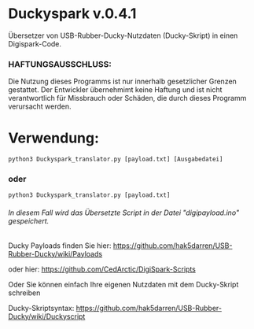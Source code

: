 # Duckyspark v.0.4.1

Übersetzer von USB-Rubber-Ducky-Nutzdaten (Ducky-Skript) in einen Digispark-Code.

### HAFTUNGSAUSSCHLUSS:

Die Nutzung dieses Programms ist nur innerhalb gesetzlicher Grenzen gestattet. Der Entwickler übernehmimt keine Haftung und ist nicht verantwortlich für Missbrauch oder Schäden, die durch dieses Programm verursacht werden.

# Verwendung:

    python3 Duckyspark_translator.py [payload.txt] [Ausgabedatei]

### oder

    python3 Duckyspark_translator.py [payload.txt]
###### In diesem Fall wird das Übersetzte Script in der Datei "digipayload.ino" gespeichert.


Ducky Payloads finden Sie hier: https://github.com/hak5darren/USB-Rubber-Ducky/wiki/Payloads

oder hier: https://github.com/CedArctic/DigiSpark-Scripts

Oder Sie können einfach Ihre eigenen Nutzdaten mit dem Ducky-Skript schreiben

Ducky-Skriptsyntax: https://github.com/hak5darren/USB-Rubber-Ducky/wiki/Duckyscript
